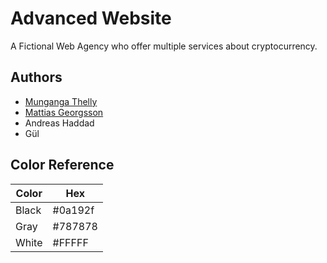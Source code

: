 
# Advanced Website

A Fictional Web Agency who offer multiple services about cryptocurrency.


## Authors

- [Munganga Thelly](https://github.com/MungangaThelly)
- [Mattias Georgsson](https://github.com/minime0o0o0)
- Andreas Haddad
- Gül
## Color Reference

| Color             | Hex                                                                |
| ----------------- | ------------------------------------------------------------------ |
| Black | #0a192f |
| Gray | #787878 |
| White | #FFFFF |

